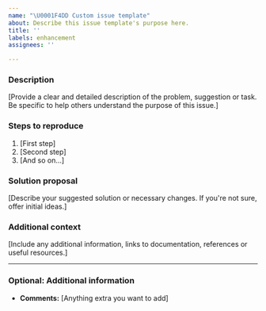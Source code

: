 ```yaml
---
name: "\U0001F4DD Custom issue template"
about: Describe this issue template's purpose here.
title: ''
labels: enhancement
assignees: ''

---
```


### **Description**
[Provide a clear and detailed description of the problem, suggestion or task. Be specific to help others understand the purpose of this issue.]

### **Steps to reproduce**
1. [First step]
2. [Second step]
3. [And so on...]

### **Solution proposal**
[Describe your suggested solution or necessary changes. If you're not sure, offer initial ideas.]

### **Additional context**
[Include any additional information, links to documentation, references or useful resources.]

---

### **Optional: Additional information**
- **Comments:** [Anything extra you want to add]
